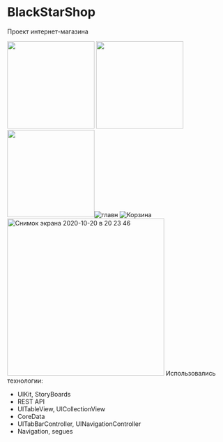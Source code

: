 # BlackStarShop
Проект интернет-магазина 

<img src = "https://user-images.githubusercontent.com/61459681/111063925-4b7df580-84c2-11eb-853c-262774e55974.jpg" width = "200">    <img src = https://user-images.githubusercontent.com/61459681/111063926-4caf2280-84c2-11eb-8e2e-981a2f733901.jpg width = "200">    <img src = "https://user-images.githubusercontent.com/61459681/111062909-f8ee0a80-84bc-11eb-8ad4-c1844499b491.png" width = "200">![главн](https://user-images.githubusercontent.com/61459681/111063925-4b7df580-84c2-11eb-853c-262774e55974.jpg)
![Корзина](https://user-images.githubusercontent.com/61459681/111063926-4caf2280-84c2-11eb-8e2e-981a2f733901.jpg)
<img width="360" alt="Снимок экрана 2020-10-20 в 20 23 46" src="https://user-images.githubusercontent.com/61459681/111063928-4f117c80-84c2-11eb-80cb-7fee07252e5f.png">
Использовались технологии:
* UIKit, StoryBoards
* REST API
* UITableView, UICollectionView
* CoreData
* UITabBarController, UINavigationController
* Navigation, segues
